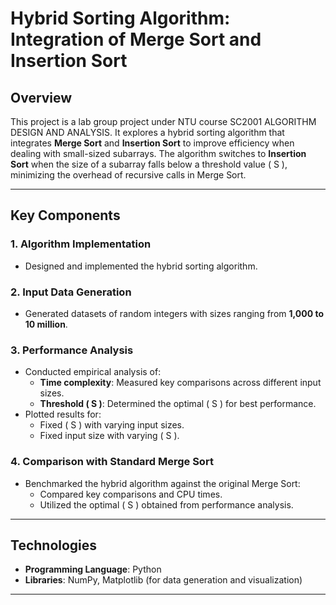 # Hybrid Sorting Algorithm: Integration of Merge Sort and Insertion Sort

## Overview
This project is a lab group project under NTU course SC2001 ALGORITHM DESIGN AND ANALYSIS. It explores a hybrid sorting algorithm that integrates **Merge Sort** and **Insertion Sort** to improve efficiency when dealing with small-sized subarrays. The algorithm switches to **Insertion Sort** when the size of a subarray falls below a threshold value \( S \), minimizing the overhead of recursive calls in Merge Sort.

---

## Key Components

### 1. Algorithm Implementation
- Designed and implemented the hybrid sorting algorithm.

### 2. Input Data Generation
- Generated datasets of random integers with sizes ranging from **1,000 to 10 million**.

### 3. Performance Analysis
- Conducted empirical analysis of:
  - **Time complexity**: Measured key comparisons across different input sizes.
  - **Threshold \( S \)**: Determined the optimal \( S \) for best performance.
- Plotted results for:
  - Fixed \( S \) with varying input sizes.
  - Fixed input size with varying \( S \).

### 4. Comparison with Standard Merge Sort
- Benchmarked the hybrid algorithm against the original Merge Sort:
  - Compared key comparisons and CPU times.
  - Utilized the optimal \( S \) obtained from performance analysis.

---

## Technologies
- **Programming Language**: Python
- **Libraries**: NumPy, Matplotlib (for data generation and visualization)

---
